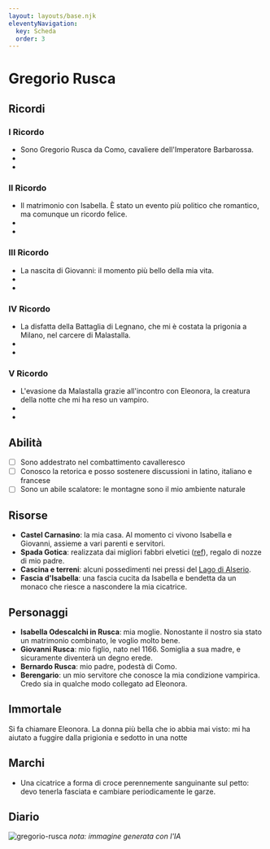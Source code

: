```yaml
---
layout: layouts/base.njk
eleventyNavigation:
  key: Scheda
  order: 3
---
```


# Gregorio Rusca

## Ricordi

### I Ricordo 
* Sono Gregorio Rusca da Como, cavaliere dell'Imperatore Barbarossa.
*
* 

### II Ricordo
* Il matrimonio con Isabella. È stato un evento più politico che romantico, ma comunque un ricordo felice.
*
*
### III Ricordo
* La nascita di Giovanni: il momento più bello della mia vita.
*
*
### IV Ricordo
* La disfatta della Battaglia di Legnano, che mi è costata la prigonia a Milano, nel carcere di Malastalla.
*
*
### V Ricordo
* L'evasione da Malastalla grazie all'incontro con Eleonora, la creatura della notte che mi ha reso un vampiro.
*
*

## Abilità

* ☐ Sono addestrato nel combattimento cavalleresco
* ☐ Conosco la retorica e posso sostenere discussioni in latino, italiano e francese
* ☐ Sono un abile scalatore: le montagne sono il mio ambiente naturale

## Risorse

* **Castel Carnasino**: la mia casa. Al momento ci vivono Isabella e Giovanni, assieme a vari parenti e servitori.
* **Spada Gotica**: realizzata dai migliori fabbri elvetici ([ref](https://www.pananti.com/it/asta-0140/spada-gotica-61330-61278)), regalo di nozze di mio padre.
* **Cascina e terreni**: alcuni possedimenti nei pressi del [Lago di Alserio](https://it.wikipedia.org/wiki/Lago_di_Alserio).
* **Fascia d'Isabella**: una fascia cucita da Isabella e bendetta da un monaco che riesce a nascondere la mia cicatrice.

## Personaggi

* **Isabella Odescalchi in Rusca**: mia moglie. Nonostante il nostro sia stato un matrimonio combinato, le voglio molto bene.
* **Giovanni Rusca**: mio figlio, nato nel 1166. Somiglia a sua madre, e sicuramente diventerà un degno erede.
* **Bernardo Rusca**: mio padre, podestà di Como.
* **Berengario**: un mio servitore che conosce la mia condizione vampirica. Credo sia in qualche modo collegato ad Eleonora.

## Immortale

Si fa chiamare Eleonora. La donna più bella che io abbia mai visto: mi ha aiutato a fuggire dalla prigionia e sedotto in una notte  

## Marchi

* Una cicatrice a forma di croce perennemente sanguinante sul petto: devo tenerla fasciata e cambiare periodicamente le garze.

## Diario

![gregorio-rusca](/img/gregorio-rusca.jpeg)
_nota: immagine generata con l'IA_